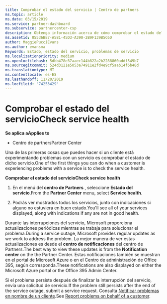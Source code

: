 ```yaml
---
title: Comprobar el estado del servicio | Centro de partners
ms.topic: article
ms.date: 03/15/2019
ms.service: partner-dashboard
ms.subservice: partnercenter-csp
description: Obtenga información acerca de cómo comprobar el estado del servicio de un cliente cuando experimentan un problema con un servicio.
ms.assetid: 05536BE7-A581-45D3-A390-2B9F139B5C6D
author: MaggiePucciEvans
ms.author: evansma
Keywords: Estado, estado del servicio, problemas de servicio
ms.localizationpriority: medium
ms.openlocfilehash: 5dbb478e37aaec144b822a2b2288860addf549b7
ms.sourcegitcommit: 524d3121e5053a74911e2fd4e9cf5aab14f6b48d
ms.translationtype: MT
ms.contentlocale: es-ES
ms.lasthandoff: 11/20/2019
ms.locfileid: "74253429"
---
```

# <a name="check-service-health"></a><span data-ttu-id="d4d72-104">Comprobar el estado del servicio</span><span class="sxs-lookup"><span data-stu-id="d4d72-104">Check service health</span></span>

<span data-ttu-id="d4d72-105">**Se aplica a**</span><span class="sxs-lookup"><span data-stu-id="d4d72-105">**Applies to**</span></span>

-  <span data-ttu-id="d4d72-106">Centro de partners</span><span class="sxs-lookup"><span data-stu-id="d4d72-106">Partner Center</span></span>

<span data-ttu-id="d4d72-107">Una de las primeras cosas que puedes hacer si un cliente está experimentando problemas con un servicio es comprobar el estado de dicho servicio.</span><span class="sxs-lookup"><span data-stu-id="d4d72-107">One of the first things you can do when a customer is experiencing problems with a service is to check the service health.</span></span>

<span data-ttu-id="d4d72-108">**Comprobar el estado del servicio**</span><span class="sxs-lookup"><span data-stu-id="d4d72-108">**Check service health**</span></span>

1.  <span data-ttu-id="d4d72-109">En el menú del **centro de Partners** , seleccione **Estado del servicio**.</span><span class="sxs-lookup"><span data-stu-id="d4d72-109">From the **Partner Center** menu, select **Service health**.</span></span> 

2.  <span data-ttu-id="d4d72-110">Podrás ver mostrados todos los servicios, junto con indicaciones si alguno no estuviera en buen estado.</span><span class="sxs-lookup"><span data-stu-id="d4d72-110">You'll see all of your services displayed, along with indications if any are not in good health.</span></span> 

<span data-ttu-id="d4d72-111">Durante las interrupciones del servicio, Microsoft proporciona actualizaciones periódicas mientras se trabaja para solucionar el problema.</span><span class="sxs-lookup"><span data-stu-id="d4d72-111">During a service outage, Microsoft provides regular updates as we work to address the problem.</span></span> <span data-ttu-id="d4d72-112">La mejor manera de ver estas actualizaciones es desde el **centro de notificaciones** del centro de Partners.</span><span class="sxs-lookup"><span data-stu-id="d4d72-112">The best way to view these updates is from the **Notification center** on the the Partner Center.</span></span> <span data-ttu-id="d4d72-113">Estas notificaciones también se muestran en el portal de Microsoft Azure o en el Centro de administración de Office 395, según corresponda.</span><span class="sxs-lookup"><span data-stu-id="d4d72-113">These notifications are also displayed on either the Microsoft Azure portal or the Office 395 Admin Center.</span></span>

<span data-ttu-id="d4d72-114">Si el problema persiste después de finalizar la interrupción del servicio, envía una solicitud de servicio.</span><span class="sxs-lookup"><span data-stu-id="d4d72-114">If the problem still persists after the end of the service outage, submit a service request.</span></span> <span data-ttu-id="d4d72-115">Consulta [Notificar problemas en nombre de un cliente](report-problems-on-behalf-of-a-customer.md).</span><span class="sxs-lookup"><span data-stu-id="d4d72-115">See [Report problems on behalf of a customer](report-problems-on-behalf-of-a-customer.md).</span></span>

 

 



